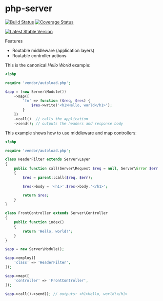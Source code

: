 php-server
==========

[![Build Status](https://travis-ci.org/mariuslundgard/php-server.svg?branch=develop)](https://travis-ci.org/mariuslundgard/php-server)
[![Coverage Status](https://coveralls.io/repos/mariuslundgard/php-server/badge.png?branch=develop)](https://coveralls.io/r/mariuslundgard/php-server?branch=develop)

[![Latest Stable Version](https://poser.pugx.org/mariuslundgard/php-server/v/stable.png)](https://packagist.org/packages/mariuslundgard/php-server)

Features

* Routable middleware (application layers)
* Routable controller actions

This is the canonical *Hello World* example:

```php
<?php 

require 'vendor/autoload.php';

$app = (new Server\Module())
	->map([
		'fn' => function ($req, $res) {
			$res->write('<h1>Hello, world</h1>');
		}
	])
	->call()  // calls the application
	->send(); // outputs the headers and response body
```

This example shows how to use middleware and map controllers:

```php
<?php

require 'vendor/autoload.php';

class HeaderFilter extends Server\Layer
{
    public function call(Server\Request $req = null, Server\Error $err = null)
    {
        $res = parent::call($req, $err);

        $res->body = '<h1>'.$res->body.'</h1>';

        return $res;
    }
}

class FrontController extends Server\Controller
{
    public function index()
    {
        return 'Hello, world!';
    }
}

$app = new Server\Module();

$app->employ([
    'class' => 'HeaderFilter',
]);

$app->map([
    'controller' => 'FrontController',
]);

$app->call()->send(); // outputs: <h1>Hello, world!</h1>
